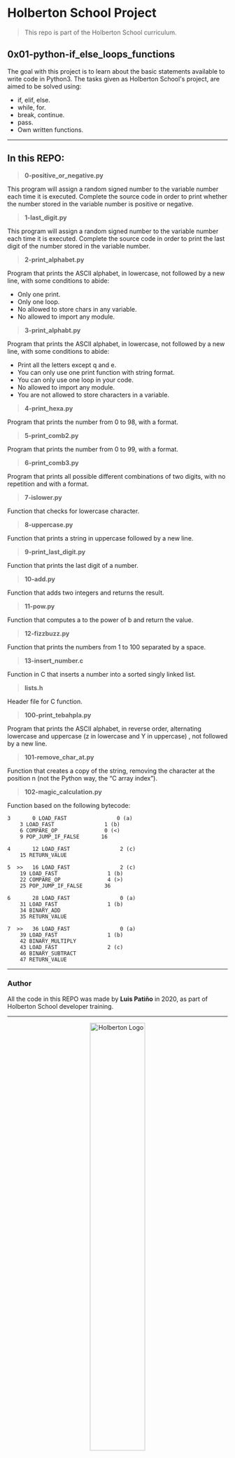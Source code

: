 # Holberton School Project

>This repo is part of the Holberton School curriculum.

## 0x01-python-if_else_loops_functions

The goal with this project is to learn about the basic statements available to write code in Python3. The tasks given as Holberton School's project, are aimed to be solved using:

- if, elif, else.
- while, for.
- break, continue.
- pass.
- Own written functions.

---

## In this REPO:

>**0-positive_or_negative.py**

This program will assign a random signed number to the variable number each time it is executed. Complete the source code in order to print whether the number stored in the variable number is positive or negative.

>**1-last_digit.py**

This program will assign a random signed number to the variable number each time it is executed. Complete the source code in order to print the last digit of the number stored in the variable number.

>**2-print_alphabet.py**

Program that prints the ASCII alphabet, in lowercase, not followed by a new line, with some conditions to abide:

- Only one print.
- Only one loop.
- No allowed to store chars in any variable.
- No allowed to import any module.

>**3-print_alphabt.py**

Program that prints the ASCII alphabet, in lowercase, not followed by a new line, with some conditions to abide:

- Print all the letters except q and e.
- You can only use one print function with string format.
- You can only use one loop in your code.
- No allowed to import any module.
- You are not allowed to store characters in a variable.

>**4-print_hexa.py**

Program that prints the number from 0 to 98, with a format.

>**5-print_comb2.py**

Program that prints the number from 0 to 99, with a format.

>**6-print_comb3.py**

Program that prints all possible different combinations of two digits, with no repetition and with a format.

>**7-islower.py**

Function that checks for lowercase character.

>**8-uppercase.py**

Function that prints a string in uppercase followed by a new line.

>**9-print_last_digit.py**

Function that prints the last digit of a number.

>**10-add.py**

Function that adds two integers and returns the result.

>**11-pow.py**

Function that computes a to the power of b and return the value.

>**12-fizzbuzz.py**

Function that prints the numbers from 1 to 100 separated by a space.

>**13-insert_number.c**

Function in C that inserts a number into a sorted singly linked list.

>**lists.h**

Header file for C function.

>**100-print_tebahpla.py**

Program that prints the ASCII alphabet, in reverse order, alternating lowercase and uppercase (z in lowercase and Y in uppercase) , not followed by a new line.

>**101-remove_char_at.py**

Function that creates a copy of the string, removing the character at the position n (not the Python way, the “C array index”).

>**102-magic_calculation.py**

Function based on the following bytecode:

	3       0 LOAD_FAST                0 (a)
		3 LOAD_FAST                1 (b)
		6 COMPARE_OP               0 (<)
		9 POP_JUMP_IF_FALSE       16

	4       12 LOAD_FAST                2 (c)
		15 RETURN_VALUE

	5  >>   16 LOAD_FAST                2 (c)
		19 LOAD_FAST                1 (b)
		22 COMPARE_OP               4 (>)
		25 POP_JUMP_IF_FALSE       36

	6       28 LOAD_FAST                0 (a)
		31 LOAD_FAST                1 (b)
		34 BINARY_ADD
		35 RETURN_VALUE

	7  >>   36 LOAD_FAST                0 (a)
		39 LOAD_FAST                1 (b)
		42 BINARY_MULTIPLY
		43 LOAD_FAST                2 (c)
		46 BINARY_SUBTRACT
		47 RETURN_VALUE

---

### Author

All the code in this REPO was made by **Luis Patiño** in 2020, as part of Holberton School developer training.

---

<div>
<div align="center">
<img display="block" alt="Holberton Logo" width="50%" src="https://www.holbertonschool.com/holberton-logo.png">
</div>
<p align="center"><b>2020</b></p>
</div>

---

